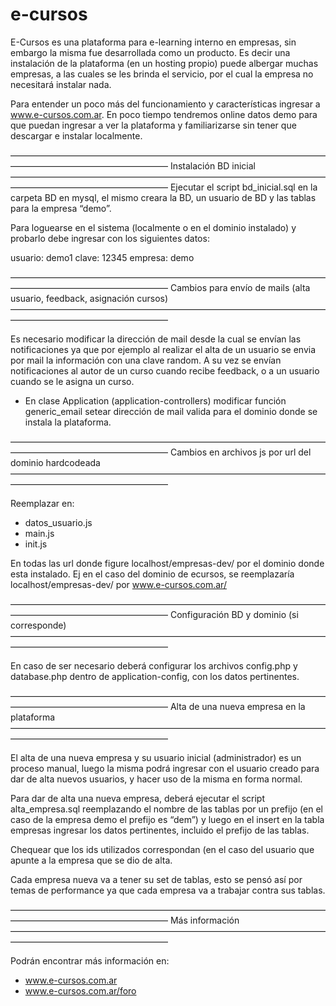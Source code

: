 # e-cursos
E-Cursos es una plataforma para e-learning interno en empresas, sin embargo la misma fue desarrollada como un producto.
Es decir una instalación de la plataforma (en un hosting propio) puede albergar muchas empresas, a las cuales se les brinda 
el servicio, por el cual la empresa no necesitará instalar nada.

Para entender un poco más del funcionamiento y características ingresar a www.e-cursos.com.ar.
En poco tiempo tendremos online datos demo para que puedan ingresar a ver la plataforma y familiarizarse
sin tener que descargar e instalar localmente.

——————————————————————————————————————————————————————
Instalación BD inicial
——————————————————————————————————————————————————————
Ejecutar el script bd_inicial.sql en la carpeta BD en mysql, 
el mismo creara la BD, un usuario de BD y las tablas para la empresa “demo”.

Para loguearse en el sistema (localmente o en el dominio instalado) y probarlo 
debe ingresar con los  siguientes datos:

usuario: demo1
clave: 12345
empresa: demo


——————————————————————————————————————————————————————
Cambios para envío de mails (alta usuario, feedback, asignación cursos)
——————————————————————————————————————————————————————

Es necesario modificar la dirección de mail desde la cual se envían las notificaciones ya que por ejemplo al realizar el alta de un usuario se envia por mail la información con una clave random.
A su vez se envían notificaciones al autor de un curso cuando recibe feedback, o a un usuario cuando se le asigna un curso.

- En clase Application (application-controllers) modificar función generic_email setear dirección de mail valida para el dominio donde se instala la plataforma.


——————————————————————————————————————————————————————
Cambios en archivos js por url del dominio hardcodeada
——————————————————————————————————————————————————————

Reemplazar en:

- datos_usuario.js
- main.js
- init.js

En todas las url donde figure localhost/empresas-dev/ por el dominio donde esta instalado.
Ej en el caso del dominio de ecursos, se reemplazaría localhost/empresas-dev/ por www.e-cursos.com.ar/

——————————————————————————————————————————————————————
Configuración BD y dominio (si corresponde)
——————————————————————————————————————————————————————

En caso de ser necesario deberá configurar los archivos 
config.php y database.php dentro de application-config, 
con los datos pertinentes.

——————————————————————————————————————————————————————
Alta de una nueva empresa en la plataforma
——————————————————————————————————————————————————————

El alta de una nueva empresa y su usuario inicial (administrador)
es un proceso manual, luego la misma podrá ingresar con el usuario
creado para dar de alta nuevos usuarios, y hacer uso de la misma 
en forma normal.

Para dar de alta una nueva empresa, deberá ejecutar el script
alta_empresa.sql reemplazando el nombre de las tablas por un prefijo
(en el caso de la empresa demo el prefijo es “dem”) y luego en el insert
en la tabla empresas ingresar los datos pertinentes, incluido el prefijo
de las tablas.

Chequear que los ids utilizados correspondan (en el caso del usuario que apunte
a la empresa que se dio de alta.

Cada empresa nueva va a tener su set de tablas, esto se pensó así por temas de performance
ya que cada empresa va a trabajar contra sus tablas.

——————————————————————————————————————————————————————
Más información
——————————————————————————————————————————————————————

Podrán encontrar más información en:

- www.e-cursos.com.ar
- www.e-cursos.com.ar/foro
